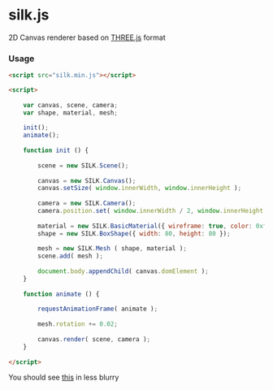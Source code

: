 silk.js
========
2D Canvas renderer based on [THREE.js](https://github.com/mrdoob/three.js) format

### Usage ###

```html
<script src="silk.min.js"></script>

<script>
	
	var canvas, scene, camera;
	var shape, material, mesh;
	
	init();
	animate();
	
	function init () {
		
		scene = new SILK.Scene();
		
		canvas = new SILK.Canvas();
		canvas.setSize( window.innerWidth, window.innerHeight );
		
		camera = new SILK.Camera();
		camera.position.set( window.innerWidth / 2, window.innerHeight / 2 );
		
		material = new SILK.BasicMaterial({ wireframe: true, color: 0xff0000 });
		shape = new SILK.BoxShape({ width: 80, height: 80 });
		
		mesh = new SILK.Mesh ( shape, material );
		scene.add( mesh );
		
		document.body.appendChild( canvas.domElement );
	}
	
	function animate () {
		
		requestAnimationFrame( animate );
		
		mesh.rotation += 0.02;
		
		canvas.render( scene, camera );
	}
	
</script>
```

You should see [this](http://g.recordit.co/zSlm2pmh2C.gif) in less blurry
